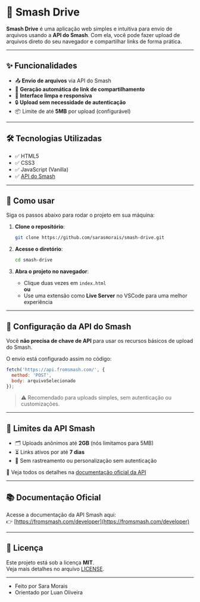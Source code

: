 # 🚀 Smash Drive

**Smash Drive** é uma aplicação web simples e intuitiva para envio de arquivos usando a **API do Smash**. 
Com ela, você pode fazer upload de arquivos direto do seu navegador e compartilhar links de forma prática.

---

## ✨ Funcionalidades

- 📤 **Envio de arquivos** via API do Smash
- 🧾 **Geração automática de link de compartilhamento**
- 🎨 **Interface limpa e responsiva**
- 🔒 **Upload sem necessidade de autenticação**
- 📦 Limite de até **5MB** por upload (configurável)

---

## 🛠 Tecnologias Utilizadas

- ✅ HTML5  
- ✅ CSS3  
- ✅ JavaScript (Vanilla)  
- ✅ [API do Smash](https://api.fromsmash.com/)

---

## 🚀 Como usar

Siga os passos abaixo para rodar o projeto em sua máquina:

1. **Clone o repositório**:
   ```bash
   git clone https://github.com/sarasmorais/smash-drive.git
   ```

2. **Acesse o diretório**:
   ```bash
   cd smash-drive
   ```

3. **Abra o projeto no navegador**:
   - Clique duas vezes em `index.html`  
   **ou**  
   - Use uma extensão como **Live Server** no VSCode para uma melhor experiência

---

## 🔧 Configuração da API do Smash

Você **não precisa de chave de API** para usar os recursos básicos de upload do Smash.

O envio está configurado assim no código:

```javascript
fetch('https://api.fromsmash.com/', {
  method: 'POST',
  body: arquivoSelecionado
});
```

> ⚠️ Recomendado para uploads simples, sem autenticação ou customizações.

---

## 📏 Limites da API Smash

- 🗂️ Uploads anônimos até **2GB** (nós limitamos para 5MB)
- ⏳ Links ativos por até **7 dias**
- 🚫 Sem rastreamento ou personalização sem autenticação

🔗 Veja todos os detalhes na [documentação oficial da API](https://fromsmash.com/developer)

---

## 📚 Documentação Oficial

Acesse a documentação da API Smash aqui:  
👉 [https://fromsmash.com/developer](https://fromsmash.com/developer)

---

## 📄 Licença

Este projeto está sob a licença **MIT**.  
Veja mais detalhes no arquivo [LICENSE](./LICENSE).

---

- Feito por Sara Morais
- Orientado por Luan Oliveira
